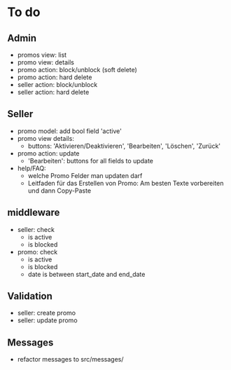 # To do

## Admin

- promos view: list
- promo view: details
- promo action: block/unblock (soft delete)
- promo action: hard delete
- seller action: block/unblock
- seller action: hard delete

## Seller

- promo model: add bool field 'active'
- promo view details:
  - buttons: 'Aktivieren/Deaktivieren', 'Bearbeiten', 'Löschen', 'Zurück'
- promo action: update
  - 'Bearbeiten': buttons for all fields to update
- help/FAQ:
  - welche Promo Felder man updaten darf
  - Leitfaden für das Erstellen von Promo: Am besten Texte vorbereiten und dann Copy-Paste

## middleware

- seller: check
  - is active
  - is blocked
- promo: check
  - is active
  - is blocked
  - date is between start_date and end_date

## Validation

- seller: create promo
- seller: update promo

## Messages

- refactor messages to src/messages/
